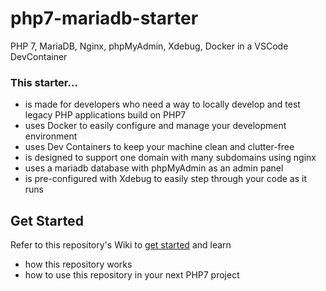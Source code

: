 # php7-mariadb-starter
PHP 7, MariaDB, Nginx, phpMyAdmin, Xdebug, Docker in a VSCode DevContainer

### This starter...
- is made for developers who need a way to locally develop and test legacy PHP applications build on PHP7
- uses Docker to easily configure and manage your development environment 
- uses  Dev Containers to keep your machine clean and clutter-free
- is designed to support one domain with many subdomains using nginx
- uses a mariadb database with phpMyAdmin as an admin panel
- is pre-configured with Xdebug to easily step through your code as it runs

## Get Started
Refer to this repository's Wiki to [get started](https://github.com/visualvoice/php7-mariadb-starter/wiki) and learn
- how this repository works
- how to use this repository in your next PHP7 project

